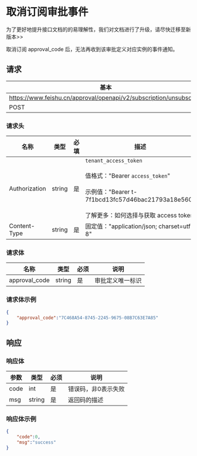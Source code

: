 # 取消订阅审批事件
<md-alert type="error">
为了更好地提升接口文档的的易理解性，我们对文档进行了升级，请尽快迁移至新版本>>
</md-alert>

取消订阅 approval_code 后，无法再收到该审批定义对应实例的事件通知。

## 请求
| 基本 |  |
| --- | --- |
| https://www.feishu.cn/approval/openapi/v2/subscription/unsubscribe |
| POST |


### 请求头
| 名称 | 类型 | 必填 | 描述 |
| --- | --- | --- | --- |
| Authorization | string | 是 | `tenant_access_token`<br> <br>值格式："Bearer `access_token`"<br><br>示例值："Bearer t-7f1bcd13fc57d46bac21793a18e560"<br> <br> 了解更多：如何选择与获取 access token |
| Content-Type | string | 是 | 固定值："application/json; charset=utf-8" |



### 请求体

| 名称         | 类型           | 必须        | 说明        |
| --------- | --------------- | -------   | --------- |
|approval_code | string | 是 |  审批定义唯一标识 |

### 请求体示例

```json
{
	"approval_code":"7C468A54-8745-2245-9675-08B7C63E7A85"
}
````

## 响应

### 响应体
| 参数         |类型         |必须  | 说明        |
| --------- | ----------|----- | --------- |
|code |int |是 |错误码，非0表示失败 |
|msg | string |是| 返回码的描述|
### 响应体示例

```json
{
    "code":0,
    "msg":"success"
}
```
